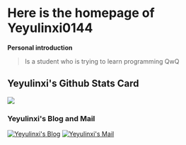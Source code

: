 # Here is the homepage of Yeyulinxi0144 #
**Personal introduction**
>
>Is a student who is trying to learn programming QwQ
>

## Yeyulinxi's Github Stats Card ##
![](https://github-readme-stats.vercel.app/api?username=Yeyulinxi0144&show_icons=true&theme=tokyonight)

### Yeyulinxi's Blog and Mail ###
[![Yeyulinxi's Blog](https://img.shields.io/badge/Yeyulinxi's_Blog-blue)](https://yeyulinxi.icu) [![Yeyulinxi's Mail](https://img.shields.io/badge/Yeyulinxi's_Mail-blue)](mailto:yeyulinxi0144@gmail.com)
